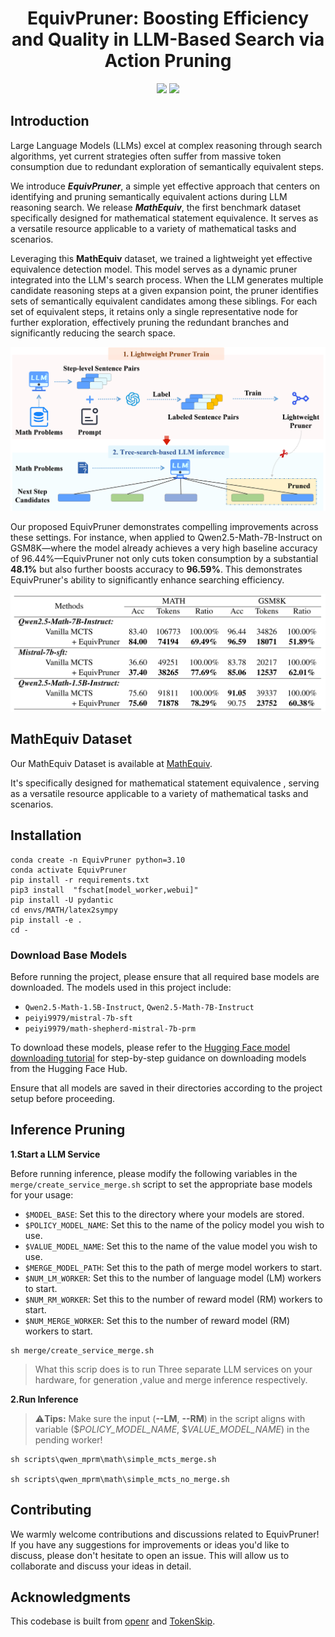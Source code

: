 <div align="center">
<h1> EquivPruner: Boosting Efficiency and Quality in LLM-Based Search via Action Pruning</h1> 
</div>

<p align="center">
<a href="https://opensource.org/licenses/Apache-2.0">
  <img src="https://img.shields.io/badge/License-Apache_2.0-green.svg"></a> 
<a href="https://github.com/Lolo1222/EquivPruner/pulls">
    <img src="https://img.shields.io/badge/Contributions-welcome-blue.svg?style=flat"></a>
</p>

## Introduction

Large Language Models (LLMs) excel at complex reasoning through search algorithms, yet current strategies often suffer from massive token consumption due to redundant exploration of semantically equivalent steps.

We introduce ***EquivPruner***, a simple yet effective approach that centers on identifying and pruning semantically equivalent actions during LLM reasoning search. We release ***MathEquiv***, the first benchmark dataset specifically designed for mathematical statement equivalence. It serves as a versatile resource applicable to a variety of mathematical tasks and scenarios.

Leveraging this **MathEquiv** dataset, we trained a lightweight yet effective equivalence detection model. This model serves as a dynamic pruner integrated into the LLM's search process. When the LLM generates multiple candidate reasoning steps at a given expansion point, the pruner identifies sets of semantically equivalent candidates among these siblings. For each set of equivalent steps, it retains only a single representative node for further exploration, effectively pruning the redundant branches and significantly reducing the search space.

![EquivPruner](./assets/framework.png)

Our proposed EquivPruner demonstrates compelling improvements across these settings. For instance, when applied to Qwen2.5-Math-7B-Instruct on GSM8K—where the model already achieves a very high baseline accuracy of 96.44\%—EquivPruner not only cuts token consumption by a substantial **48.1%** but also further boosts accuracy to **96.59%**. This demonstrates EquivPruner's ability to significantly enhance searching efficiency.

<img src="./assets/result.png" alt="results"  />

## MathEquiv Dataset

Our MathEquiv Dataset is available at [MathEquiv](https://huggingface.co/datasets/Jiawei1222/MathEquiv).

It's specifically designed for mathematical statement equivalence , serving as a versatile resource applicable to a variety of mathematical tasks and scenarios.

## Installation

```
conda create -n EquivPruner python=3.10
conda activate EquivPruner 
pip install -r requirements.txt
pip3 install  "fschat[model_worker,webui]"
pip install -U pydantic
cd envs/MATH/latex2sympy
pip install -e .
cd -
```

### Download Base Models

Before running the project, please ensure that all required base models are downloaded. The models used in this project include:

- `Qwen2.5-Math-1.5B-Instruct`, `Qwen2.5-Math-7B-Instruct`
- `peiyi9979/mistral-7b-sft`
- `peiyi9979/math-shepherd-mistral-7b-prm`

To download these models, please refer to the [Hugging Face model downloading tutorial](https://huggingface.co/docs/hub/models-downloading) for step-by-step guidance on downloading models from the Hugging Face Hub.

Ensure that all models are saved in their directories according to the project setup before proceeding.

## Inference Pruning

**1.Start a LLM Service**

Before running inference, please modify the following variables in the `merge/create_service_merge.sh` script to set the appropriate base models for your usage:

- `$MODEL_BASE`: Set this to the directory where your models are stored.
- `$POLICY_MODEL_NAME`: Set this to the name of the policy model you wish to use.
- `$VALUE_MODEL_NAME`: Set this to the name of the value model you wish to use.
- `$MERGE_MODEL_PATH`: Set this to the path of merge model workers to start.
- `$NUM_LM_WORKER`: Set this to the number of language model (LM) workers to start.
- `$NUM_RM_WORKER`: Set this to the number of reward model (RM) workers to start.
- `$NUM_MERGE_WORKER`: Set this to the number of reward model (RM) workers to start.

```
sh merge/create_service_merge.sh
```

> What this scrip does is to run Three separate LLM services on your hardware, for generation ,value and merge inference respectively. 

**2.Run Inference**

> ⚠️**Tips:** Make sure the input (**--LM**, **--RM**) in the script aligns with variable (\$*POLICY_MODEL_NAME*, \$*VALUE_MODEL_NAME*) in the pending worker!

```
sh scripts\qwen_mprm\math\simple_mcts_merge.sh

sh scripts\qwen_mprm\math\simple_mcts_no_merge.sh
```


## Contributing

We warmly welcome contributions and discussions related to EquivPruner! If you have any suggestions for improvements or ideas you'd like to discuss, please don't hesitate to open an issue. This will allow us to collaborate and discuss your ideas in detail.

## Acknowledgments

This codebase is built from [openr](https://github.com/openreasoner/openr) and [TokenSkip](https://github.com/hemingkx/TokenSkip).

